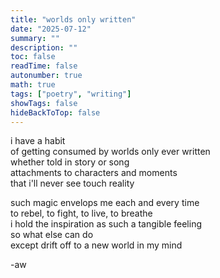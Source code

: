 ```yaml
---
title: "worlds only written"
date: "2025-07-12"
summary: ""
description: ""
toc: false
readTime: false
autonumber: true
math: true
tags: ["poetry", "writing"]
showTags: false
hideBackToTop: false
---
```


i have a habit  
of getting consumed by worlds only ever written  
whether told in story or song  
attachments to characters and moments  
that i'll never see touch reality  
  
such magic envelops me each and every time  
to rebel, to fight, to live, to breathe  
i hold the inspiration as such a tangible feeling  
so what else can do   
except drift off to a new world in my mind  


-aw